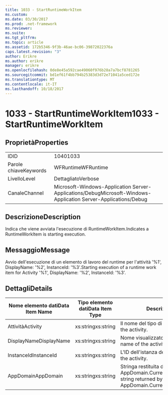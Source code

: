 ```yaml
---
title: 1033 - StartRuntimeWorkItem
ms.custom: 
ms.date: 03/30/2017
ms.prod: .net-framework
ms.reviewer: 
ms.suite: 
ms.tgt_pltfrm: 
ms.topic: article
ms.assetid: 172b5346-9f3b-46ae-bc06-39872022376a
caps.latest.revision: "3"
author: Erikre
ms.author: erikre
manager: erikre
ms.openlocfilehash: 0de8e45a592cae49060f976b28a7a7bcf8781265
ms.sourcegitcommit: bd1ef61f4bb794b25383d3d72e71041a5ced172e
ms.translationtype: MT
ms.contentlocale: it-IT
ms.lasthandoff: 10/18/2017
---
```

# <a name="1033---startruntimeworkitem"></a><span data-ttu-id="59fea-102">1033 - StartRuntimeWorkItem</span><span class="sxs-lookup"><span data-stu-id="59fea-102">1033 - StartRuntimeWorkItem</span></span>
## <a name="properties"></a><span data-ttu-id="59fea-103">Proprietà</span><span class="sxs-lookup"><span data-stu-id="59fea-103">Properties</span></span>  
  
|||  
|-|-|  
|<span data-ttu-id="59fea-104">ID</span><span class="sxs-lookup"><span data-stu-id="59fea-104">ID</span></span>|<span data-ttu-id="59fea-105">1040</span><span class="sxs-lookup"><span data-stu-id="59fea-105">1033</span></span>|  
|<span data-ttu-id="59fea-106">Parole chiave</span><span class="sxs-lookup"><span data-stu-id="59fea-106">Keywords</span></span>|<span data-ttu-id="59fea-107">WFRuntime</span><span class="sxs-lookup"><span data-stu-id="59fea-107">WFRuntime</span></span>|  
|<span data-ttu-id="59fea-108">Livello</span><span class="sxs-lookup"><span data-stu-id="59fea-108">Level</span></span>|<span data-ttu-id="59fea-109">Dettagliato</span><span class="sxs-lookup"><span data-stu-id="59fea-109">Verbose</span></span>|  
|<span data-ttu-id="59fea-110">Canale</span><span class="sxs-lookup"><span data-stu-id="59fea-110">Channel</span></span>|<span data-ttu-id="59fea-111">Microsoft-Windows-Application Server-Applications/Debug</span><span class="sxs-lookup"><span data-stu-id="59fea-111">Microsoft-Windows-Application Server-Applications/Debug</span></span>|  
  
## <a name="description"></a><span data-ttu-id="59fea-112">Descrizione</span><span class="sxs-lookup"><span data-stu-id="59fea-112">Description</span></span>  
 <span data-ttu-id="59fea-113">Indica che viene avviata l'esecuzione di RuntimeWorkItem.</span><span class="sxs-lookup"><span data-stu-id="59fea-113">Indicates a RuntimeWorkItem is starting execution.</span></span>  
  
## <a name="message"></a><span data-ttu-id="59fea-114">Messaggio</span><span class="sxs-lookup"><span data-stu-id="59fea-114">Message</span></span>  
 <span data-ttu-id="59fea-115">Avvio dell'esecuzione di un elemento di lavoro del runtime per l'attività '%1', DisplayName: '%2', InstanceId: '%3'.</span><span class="sxs-lookup"><span data-stu-id="59fea-115">Starting execution of a runtime work item for Activity '%1', DisplayName: '%2', InstanceId: '%3'.</span></span>  
  
## <a name="details"></a><span data-ttu-id="59fea-116">Dettagli</span><span class="sxs-lookup"><span data-stu-id="59fea-116">Details</span></span>  
  
|<span data-ttu-id="59fea-117">Nome elemento dati</span><span class="sxs-lookup"><span data-stu-id="59fea-117">Data Item Name</span></span>|<span data-ttu-id="59fea-118">Tipo elemento dati</span><span class="sxs-lookup"><span data-stu-id="59fea-118">Data Item Type</span></span>|<span data-ttu-id="59fea-119">Descrizione</span><span class="sxs-lookup"><span data-stu-id="59fea-119">Description</span></span>|  
|--------------------|--------------------|-----------------|  
|<span data-ttu-id="59fea-120">Attività</span><span class="sxs-lookup"><span data-stu-id="59fea-120">Activity</span></span>|<span data-ttu-id="59fea-121">xs:string</span><span class="sxs-lookup"><span data-stu-id="59fea-121">xs:string</span></span>|<span data-ttu-id="59fea-122">Il nome del tipo di attività.</span><span class="sxs-lookup"><span data-stu-id="59fea-122">The type name of the activity.</span></span>|  
|<span data-ttu-id="59fea-123">DisplayName</span><span class="sxs-lookup"><span data-stu-id="59fea-123">DisplayName</span></span>|<span data-ttu-id="59fea-124">xs:string</span><span class="sxs-lookup"><span data-stu-id="59fea-124">xs:string</span></span>|<span data-ttu-id="59fea-125">Nome visualizzato dell'attività.</span><span class="sxs-lookup"><span data-stu-id="59fea-125">The display name of the activity.</span></span>|  
|<span data-ttu-id="59fea-126">InstanceId</span><span class="sxs-lookup"><span data-stu-id="59fea-126">InstanceId</span></span>|<span data-ttu-id="59fea-127">xs:string</span><span class="sxs-lookup"><span data-stu-id="59fea-127">xs:string</span></span>|<span data-ttu-id="59fea-128">L'ID dell'istanza dell'attività.</span><span class="sxs-lookup"><span data-stu-id="59fea-128">The instance id of the activity.</span></span>|  
|<span data-ttu-id="59fea-129">AppDomain</span><span class="sxs-lookup"><span data-stu-id="59fea-129">AppDomain</span></span>|<span data-ttu-id="59fea-130">xs:string</span><span class="sxs-lookup"><span data-stu-id="59fea-130">xs:string</span></span>|<span data-ttu-id="59fea-131">Stringa restituita da AppDomain.CurrentDomain.FriendlyName.</span><span class="sxs-lookup"><span data-stu-id="59fea-131">The string returned by AppDomain.CurrentDomain.FriendlyName.</span></span>|
